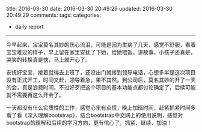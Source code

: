 title: 2016-03-30
date: 2016-03-30 20:49:29
updated: 2016-03-30 20:49:29
comments: 
tags:
categories:
- daily report

---

今早起来，宝宝莫名其妙的伤心流泪，可能是因为生病了几天，感觉不舒服，看着宝宝难过的样子，早上留在家里安抚了下她，给她喂饭，讲故事，小孩子还真是，哭笑的转换真是快，马上就开心了。

安抚好宝宝，接着就得去上班了，还没出门就接到领导电话，心想多半是这次项目没有正式开工，时间又赶，领导着急，果不其然。到公司后，莫名其妙的开了一天的会，真是浪费时间，不过好歹把这个项目的基本功能点都讨论确定了，后续可能就不需要再这么开会了。

一天都没有什么实质性的工作，感觉心里有点慌，晚上加班时间，赶紧抓紧时间多看了看《深入理解bootstrap》，结合bootstrap中文网上的使用说明，感觉对bootstrap的理解和后续的学习方向，更有信心了，抓紧、继续、加油！
